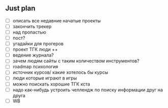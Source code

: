## Just plan
- [ ] описать все недавние начатые проекты
- [ ] закончить трекер
- [ ] над пропастью 
- [ ] пост?
- [ ] угадайки для прогеров
- [ ] проект ТГК люди ++
- [ ] ведение журнала?
- [ ] зачем людям сайты с таким количеством инструментов?
- [ ] roadmap психология 
- [ ] источник курсов/ какие хотелось бы курсы
- [ ] люди которые играют в игры 
- [ ] можно поискать хорошие ТГК кста
- [ ] надо как-нибудь устроить челлендж по поиску информации друг на друга 
- [ ] WB
